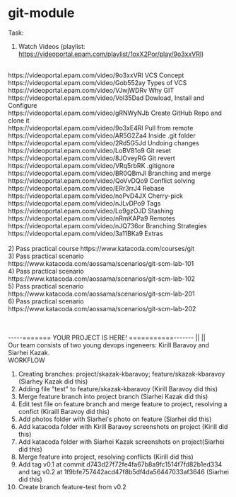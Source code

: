 # git-module

Task:
1) Watch Videos  (playlist: https://videoportal.epam.com/playlist/1oxX2Por/play/9o3xxVRl) <br>
<br>
  https://videoportal.epam.com/video/9o3xxVRl VCS Concept<br>
  https://videoportal.epam.com/video/Gob552ay Types of VCS<br>
  https://videoportal.epam.com/video/VJwjWDRv Why GIT<br>
  https://videoportal.epam.com/video/Vol35Dad Dowload, Install and Configure  <br>
  https://videoportal.epam.com/video/gRNWyNJb Create GitHub Repo and clone it<br>
  https://videoportal.epam.com/video/9o3xE4Rl Pull from remote<br>
  https://videoportal.epam.com/video/AR5G2Za4 Inside .git folder<br>
  https://videoportal.epam.com/video/2Rd5G5Jd Undoing changes<br>
  https://videoportal.epam.com/video/LoBV81o9 Git reset<br>
  https://videoportal.epam.com/video/8JOveyRG Git revert<br>
  https://videoportal.epam.com/video/VRq5rbRK .gitignore<br>
  https://videoportal.epam.com/video/BR0QBmJl Branching and merge<br>
  https://videoportal.epam.com/video/QoVvDQo9 Conflict solving<br>
  https://videoportal.epam.com/video/ERr3rrJ4 Rebase<br>
  https://videoportal.epam.com/video/noPvD4JX Cherry-pick<br>
  https://videoportal.epam.com/video/nJLvDPo9 Tags<br>
  https://videoportal.epam.com/video/Lo9gzOJD Stashing<br>
  https://videoportal.epam.com/video/nRmKAPa9 Remotes<br>
  https://videoportal.epam.com/video/nJQ736or Branching Strategies<br>
  https://videoportal.epam.com/video/3a11BKa9 Extras<br>
<br>
2) Pass practical course https://www.katacoda.com/courses/git<br>
3) Pass practical scenario https://www.katacoda.com/aossama/scenarios/git-scm-lab-101<br>
4) Pass practical scenario https://www.katacoda.com/aossama/scenarios/git-scm-lab-102<br>
5) Pass practical scenario https://www.katacoda.com/aossama/scenarios/git-scm-lab-201<br>
6) Pass practical scenario https://www.katacoda.com/aossama/scenarios/git-scm-lab-202<br>
<br>
<br>


-----======= YOUR PROJECT IS HERE! ===========-------
                    ||
                    ||
<br>
Our team consists of two young devops ingeneers: Kirill Baravoy and Siarhei Kazak.
<br>
WORKFLOW
<br>
1) Creating branches: project/skazak-kbaravoy; feature/skazak-kbaravoy (Siarhey Kazak did this)
2) Adding file "test" to feature/skazak-kbaravoy (Kirill Baravoy did this)
3) Merge feature branch into project branch (Siarhei Kazak did this)
4) Edit test file on feature branch and merge feature to project, resolving a confict (Kiraill Baravoy did this)
5) Add photos folder with Siarhei's photo on feature (Siarhei did this)
5) Add katacoda folder with Kirill Baravoy screenshots on project (Kirill did this)
6) Add katacoda folder with Siarhei Kazak screenshots on project(Siarhei did this)
7) Merge feature into project, resolving conflicts (Kirill did this)
8) Add tag v0.1 at commit d743d27f72fe4fa67b8a9fc1514f7fd82b1ed334 and tag v0.2 at 1f9bfe757442acd47f8b5df4da56447033af3646 (Siarhei did this)
9) Create branch feature-test from v0.2